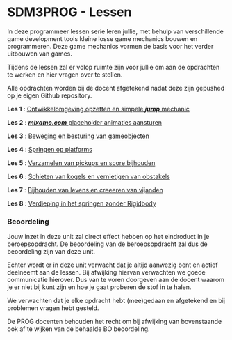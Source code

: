 # SDM3PROG - Lessen

In deze programmeer lessen serie leren jullie, met behulp van verschillende game development tools kleine losse game mechanics bouwen en programmeren. Deze game mechanics vormen de basis voor het verder uitbouwen van games. 

Tijdens de lessen zal er volop ruimte zijn voor jullie om aan de opdrachten te werken en hier vragen over te stellen. 

Alle opdrachten worden bij de docent afgetekend nadat deze zijn gepushed op je eigen Github repository.


**Les 1** : [Ontwikkelomgeving opzetten en simpele ***jump*** mechanic](https://github.com/erwinhenraat/SDM3PROG/tree/master/les1)

**Les 2** : [***mixamo.com*** placeholder animaties aansturen](https://github.com/erwinhenraat/SDM3PROG/tree/master/les2)

**Les 3** : [Beweging en besturing van gameobjecten](https://github.com/erwinhenraat/SDM3PROG/tree/master/les3) 

**Les 4** : [Springen op platforms](https://github.com/erwinhenraat/SDM3PROG/tree/master/les4)

**Les 5** : [Verzamelen van pickups en score bijhouden](https://github.com/erwinhenraat/SDM3PROG/tree/master/les5)

**Les 6** : [Schieten van kogels en vernietigen van obstakels](https://github.com/erwinhenraat/SDM3PROG/tree/master/les6)

**Les 7** : [Bijhouden van levens en creeeren van vijanden](https://github.com/erwinhenraat/SDM3PROG/tree/master/les7)

**Les 8** : [Verdieping in het springen zonder Rigidbody](https://github.com/erwinhenraat/SDM3PROG/tree/master/les8)

### Beoordeling

Jouw inzet in deze unit zal direct effect hebben op het eindroduct in je beroepsopdracht. De beoordeling van de beroepsopdracht zal dus de beoordeling zijn van deze unit.

Echter wordt er in deze unit verwacht dat je altijd aanwezig bent en actief deelneemt aan de lessen. Bij afwijking hiervan verwachten we goede communicatie hierover. Dus van te voren doorgeven aan de docent waarom je er niet bij kunt zijn en hoe je gaat proberen de stof in te halen. 

We verwachten dat je elke opdracht hebt (mee)gedaan en afgetekend en bij problemen vragen hebt gesteld.

De PROG docenten behouden het recht om bij afwijking van bovenstaande ook af te wijken van de behaalde BO beoordeling.

